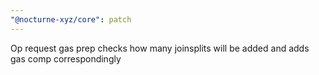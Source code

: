 ```yaml
---
"@nocturne-xyz/core": patch
---
```


Op request gas prep checks how many joinsplits will be added and adds gas comp correspondingly
